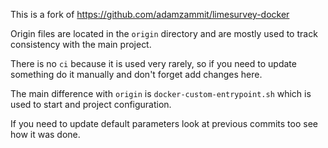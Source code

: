 
This is a fork of https://github.com/adamzammit/limesurvey-docker

Origin files are located in the `origin` directory and are mostly used to track consistency with the main project.

There is no `ci` because it is used very rarely, so if you need to update something do it manually and don't forget add changes here.


The main difference with `origin` is `docker-custom-entrypoint.sh` which is used to start and project configuration.

If you need to update default parameters look at previous commits too see how it was done.